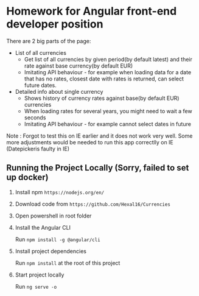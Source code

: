 # Homework for Angular front-end developer position

There are 2 big parts of the page:
* List of all currencies
    * Get list of all currencies by given period(by default latest) and their rate against base currency(by default EUR)   
    * Imitating API behaviour - for example when loading data for a date that has no rates, closest date with rates is returned, can select future dates.
* Detailed info about single currency
    * Shows history of currency rates against base(by default EUR) currencies
    * When loading rates for several years, you might need to wait a few seconds
    * Imitating API behaviour - for example cannot select dates in future

Note : Forgot to test this on IE earlier and it does not work very well. Some more adjustments would be needed to run this app correctlly on IE
(Datepickeris faulty in IE)
    
## Running the Project Locally (Sorry, failed to set up docker)

1. Install npm `https://nodejs.org/en/`

2. Download code from  `https://github.com/Hexal16/Currencies`

3. Open powershell in root folder

4. Install the Angular CLI

    Run `npm install -g @angular/cli`

5. Install project dependencies

    Run `npm install` at the root of this project

6. Start project locally 
    
    Run `ng serve -o`